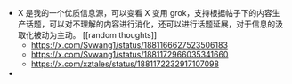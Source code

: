 - X 是我的一个优质信息源，可以变看 X 变用 grok，支持根据帖子下的内容生产话题，可以对不理解的内容进行消化，还可以进行话题延展，对于信息的汲取化被动为主动。 [[random thoughts]]
	- https://x.com/Svwang1/status/1881166627523506183
	- https://x.com/Svwang1/status/1881172966035341660
	- https://x.com/xztales/status/1881172232917107098
-